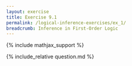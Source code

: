 ```yaml
---
layout: exercise
title: Exercise 9.1
permalink: /logical-inference-exercises/ex_1/
breadcrumb: Inference in First-Order Logic
---
```


{% include mathjax_support %}

<div><i class="arrow-up loader" data-chapter="logical-inference-exercises" data-exercise="ex_1" data-rating="0"></i></div>
{% include_relative question.md %}
